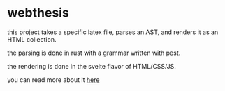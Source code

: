 # webthesis

this project takes a specific latex file, parses an AST, and renders it as an HTML collection.

the parsing is done in rust with a grammar written with pest.

the rendering is done in the svelte flavor of HTML/CSS/JS.

you can read more about it [here](NOTES.md)

